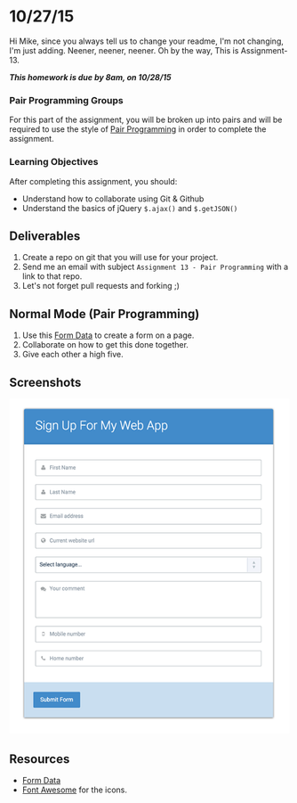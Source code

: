 # 10/27/15

Hi Mike, since you always tell us to change your readme, I'm not changing, I'm just adding. Neener, neener, neener. Oh by the way, This is Assignment-13.

___This homework is due by 8am, on 10/28/15___

### Pair Programming Groups

For this part of the assignment, you will be broken up into pairs and will be required to use the style of [Pair Programming](http://en.wikipedia.org/wiki/Pair_programming) in order to complete the assignment.

### Learning Objectives

After completing this assignment, you should:

* Understand how to collaborate using Git & Github
* Understand the basics of jQuery `$.ajax()` and `$.getJSON()`

## Deliverables

1. Create a repo on git that you will use for your project.
2. Send me an email with subject `Assignment 13 - Pair Programming` with a link to that repo.
3. Let's not forget pull requests and forking ;)

## Normal Mode (Pair Programming)

1. Use this [Form Data](http://json-data.herokuapp.com/forms) to create a form on a page.
2. Collaborate on how to get this done together.
3. Give each other a high five.

## Screenshots

![](./assets/full.png)

## Resources

* [Form Data](http://json-data.herokuapp.com/forms)
* [Font Awesome](https://fortawesome.github.io/Font-Awesome/) for the icons.
